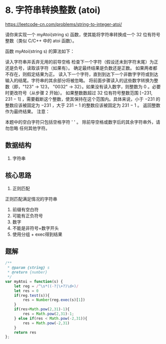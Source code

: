 # 8. 字符串转换整数 (atoi)

https://leetcode-cn.com/problems/string-to-integer-atoi/

请你来实现一个 myAtoi(string s) 函数，使其能将字符串转换成一个 32 位有符号整数（类似 C/C++ 中的 atoi 函数）。

函数 myAtoi(string s) 的算法如下：

读入字符串并丢弃无用的前导空格
检查下一个字符（假设还未到字符末尾）为正还是负号，读取该字符（如果有）。 确定最终结果是负数还是正数。 如果两者都不存在，则假定结果为正。
读入下一个字符，直到到达下一个非数字字符或到达输入的结尾。字符串的其余部分将被忽略。
将前面步骤读入的这些数字转换为整数（即，"123" -> 123， "0032" -> 32）。如果没有读入数字，则整数为 0 。必要时更改符号（从步骤 2 开始）。
如果整数数超过 32 位有符号整数范围 [−231,  231 − 1] ，需要截断这个整数，使其保持在这个范围内。具体来说，小于 −231 的整数应该被固定为 −231 ，大于 231 − 1 的整数应该被固定为 231 − 1 。
返回整数作为最终结果。
注意：

本题中的空白字符只包括空格字符 ' ' 。
除前导空格或数字后的其余字符串外，请勿忽略 任何其他字符。

## 数据结构
1. 字符串

## 核心思路
1. 正则匹配

正则匹配满足情况的字符串
1. 前缀有空白符
2. 可能有正负符号
4. 数字
5. 不能是非符号+数字开头
6. 使用分组 + exec得到结果


## 题解
```js
/**
 * @param {string} s
 * @return {number}
 */
var myAtoi = function(s) {
    let reg = /^\s*((-?|\+?)\d+)/
    let res = 0
    if(reg.test(s)){
        res = Number(reg.exec(s)[1])
    }
    if(res>Math.pow(2,31)-1){
        res = Math.pow(2,31)-1;
    } else if(res < Math.pow(-2,31)){
        res = Math.pow(-2,31)
    }
    return res
};

```

